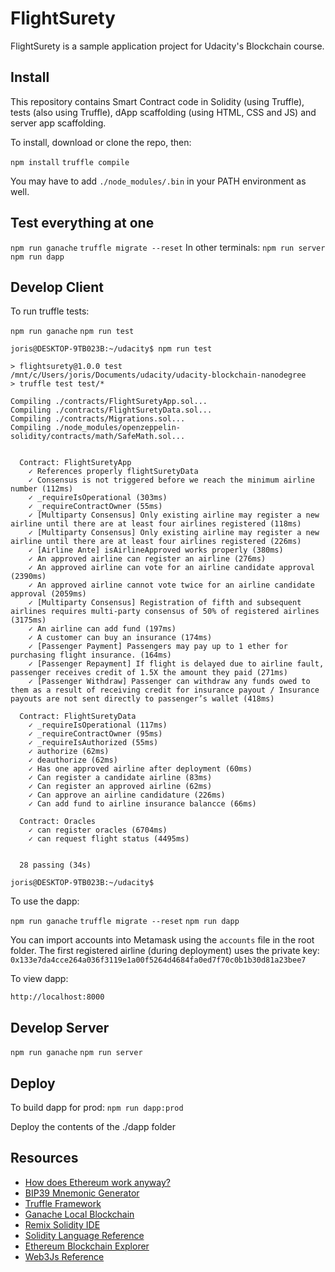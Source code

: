 # FlightSurety

FlightSurety is a sample application project for Udacity's Blockchain course.

## Install

This repository contains Smart Contract code in Solidity (using Truffle), tests (also using Truffle), dApp scaffolding (using HTML, CSS and JS) and server app scaffolding.

To install, download or clone the repo, then:

`npm install`
`truffle compile`

You may have to add `./node_modules/.bin` in your PATH environment as well.

## Test everything at one
`npm run ganache`
`truffle migrate --reset`
In other terminals:
`npm run server`
`npm run dapp`

## Develop Client

To run truffle tests:

`npm run ganache`
`npm run test`
```
joris@DESKTOP-9TB023B:~/udacity$ npm run test

> flightsurety@1.0.0 test /mnt/c/Users/joris/Documents/udacity/udacity-blockchain-nanodegree
> truffle test test/*

Compiling ./contracts/FlightSuretyApp.sol...
Compiling ./contracts/FlightSuretyData.sol...
Compiling ./contracts/Migrations.sol...
Compiling ./node_modules/openzeppelin-solidity/contracts/math/SafeMath.sol...


  Contract: FlightSuretyApp
    ✓ References properly flightSuretyData
    ✓ Consensus is not triggered before we reach the minimum airline number (112ms)
    ✓ _requireIsOperational (303ms)
    ✓ _requireContractOwner (55ms)
    ✓ [Multiparty Consensus] Only existing airline may register a new airline until there are at least four airlines registered (118ms)
    ✓ [Multiparty Consensus] Only existing airline may register a new airline until there are at least four airlines registered (226ms)
    ✓ [Airline Ante] isAirlineApproved works properly (380ms)
    ✓ An approved airline can register an airline (276ms)
    ✓ An approved airline can vote for an airline candidate approval (2390ms)
    ✓ An approved airline cannot vote twice for an airline candidate approval (2059ms)
    ✓ [Multiparty Consensus] Registration of fifth and subsequent airlines requires multi-party consensus of 50% of registered airlines (3175ms)
    ✓ An airline can add fund (197ms)
    ✓ A customer can buy an insurance (174ms)
    ✓ [Passenger Payment] Passengers may pay up to 1 ether for purchasing flight insurance. (164ms)
    ✓ [Passenger Repayment] If flight is delayed due to airline fault, passenger receives credit of 1.5X the amount they paid (271ms)
    ✓ [Passenger Withdraw] Passenger can withdraw any funds owed to them as a result of receiving credit for insurance payout / Insurance payouts are not sent directly to passenger’s wallet (418ms)

  Contract: FlightSuretyData
    ✓ _requireIsOperational (117ms)
    ✓ _requireContractOwner (95ms)
    ✓ _requireIsAuthorized (55ms)
    ✓ authorize (62ms)
    ✓ deauthorize (62ms)
    ✓ Has one approved airline after deployment (60ms)
    ✓ Can register a candidate airline (83ms)
    ✓ Can register an approved airline (62ms)
    ✓ Can approve an airline candidature (226ms)
    ✓ Can add fund to airline insurance balancce (66ms)

  Contract: Oracles
    ✓ can register oracles (6704ms)
    ✓ can request flight status (4495ms)


  28 passing (34s)

joris@DESKTOP-9TB023B:~/udacity$
```

To use the dapp:

`npm run ganache`
`truffle migrate --reset`
`npm run dapp`

You can import accounts into Metamask using the `accounts` file in the root folder.
The first registered airline (during deployment) uses the private key:
`0x133e7da4cce264a036f3119e1a00f5264d4684fa0ed7f70c0b1b30d81a23bee7`

To view dapp:

`http://localhost:8000`

## Develop Server

`npm run ganache`
`npm run server`

## Deploy

To build dapp for prod:
`npm run dapp:prod`

Deploy the contents of the ./dapp folder


## Resources

* [How does Ethereum work anyway?](https://medium.com/@preethikasireddy/how-does-ethereum-work-anyway-22d1df506369)
* [BIP39 Mnemonic Generator](https://iancoleman.io/bip39/)
* [Truffle Framework](http://truffleframework.com/)
* [Ganache Local Blockchain](http://truffleframework.com/ganache/)
* [Remix Solidity IDE](https://remix.ethereum.org/)
* [Solidity Language Reference](http://solidity.readthedocs.io/en/v0.4.24/)
* [Ethereum Blockchain Explorer](https://etherscan.io/)
* [Web3Js Reference](https://github.com/ethereum/wiki/wiki/JavaScript-API)
